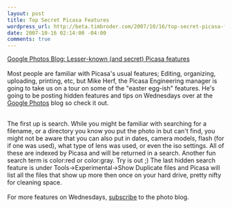 ```yaml
--- 
layout: post
title: Top Secret Picasa Features
wordpress_url: http://beta.timbroder.com/2007/10/16/top-secret-picasa-features/
date: 2007-10-16 02:14:00 -04:00
comments: true
---
```

<a href="http://googlephotos.blogspot.com/2007/10/lesser-known-and-secret-picasa-features.html">Google Photos Blog: Lesser-known (and secret) Picasa features</a>
<br /><br />
Most people are familiar with Picasa's usual features; Editing, organizing,  uploading, printing, etc, but Mike Herf, the Picasa Engineering manager is going to take us on a tour on some of the "easter egg-ish" features.  He's going to be posting hidden features and tips on Wednesdays over at the <a href="http://googlephotos.blogspot.com">Google Photos</a> blog so check it out.<br /><br />

The first up is search.  While you might be familiar with searching for a filename, or a directory you know you put the photo in but can't find, you might not be aware that you can also put in dates, camera models, flash (for if one was used), what type of lens was used, or even the iso settings.  All of these are indexed by Picasa and will be returned in a search.  Another fun search term is color:red or color:gray.  Try is out ;)  The last hidden search feature is under Tools->Experimental->Show Duplicate files and Picasa will list all the files that show up more then once on your hard drive, pretty nifty for cleaning space.<br /><br />
For more features on Wednesdays, <a href="http://feeds.feedburner.com/GooglePicasaBlog">subscribe</a> to the photo blog.
